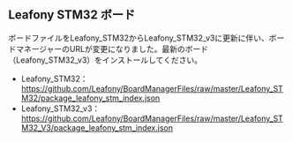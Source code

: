 ## Leafony STM32 ボード
ボードファイルをLeafony_STM32からLeafony_STM32_v3に更新に伴い、ボードマネージャーのURLが変更になりました。最新のボード（Leafony_STM32_v3）をインストールしてください。
* Leafony_STM32：https://github.com/Leafony/BoardManagerFiles/raw/master/Leafony_STM32/package_leafony_stm_index.json
* Leafony_STM32_v3：https://github.com/Leafony/BoardManagerFiles/raw/master/Leafony_STM32_V3/package_leafony_stm_index.json

